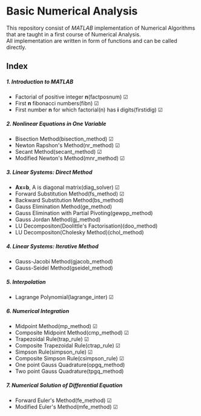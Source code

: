 # Basic Numerical Analysis
This repository consist of *MATLAB* implementation of Numerical Algorithms that are taught in a first course of Numerical Analysis.  
All implementation are written in form of functions and can be called directly.
## Index
##### 1. Introduction to MATLAB
* Factorial of positive integer **n**(factposnum) &#x2611;
* First **n** fibonacci numbers(fibn) &#x2611;
* First number **n** for which factorial(n) has **i** digits(firstidig) &#x2611;   

##### 2. Nonlinear Equations in One Variable
* Bisection Method(bisection_method) &#x2611;
* Newton Rapshon's Method(nr_method) &#x2611;
* Secant Method(secant_method) &#x2611;
* Modified Newton's Method(mnr_method) &#x2611;

##### 3. Linear Systems: Direct Method
* **Ax=b**, A is diagonal matrix(diag_solver) &#x2611;
* Forward Substitution Method(fs_method) &#x2611;
* Backward Substitution Method(bs_method)
* Gauss Elimination Method(ge_method)
* Gauss Elimination with Partial Pivoting(gewpp_method)
* Gauss Jordan Method(gj_method)
* LU Decompositon(Doolittle's Factorisation)(doo_method)
* LU Decompositon(Cholesky Method)(chol_method)

##### 4. Linear Systems: Iterative Method
* Gauss-Jacobi Method(gjacob_method)
* Gauss-Seidel Method(gseidel_method)

##### 5. Interpolation
* Lagrange Polynomial(lagrange_inter) &#x2611;

##### 6. Numerical Integration
* Midpoint Method(mp_method) &#x2611;
* Composite Midpoint Method(cmp_method) &#x2611;
* Trapezoidal Rule(trap_rule) &#x2611;
* Composite Trapezoidal Rule(ctrap_rule) &#x2611;
* Simpson Rule(simpson_rule) &#x2611;
* Composite Simpson Rule(csimpson_rule) &#x2611;
* One point Gauss Quadrature(opgq_method)
* Two point Gauss Quadrature(tpgq_method)

##### 7. Numerical Solution of Differential Equation
* Forward Euler's Method(fe_method) &#x2611;
* Modified Euler's Method(mfe_method) &#x2611;  